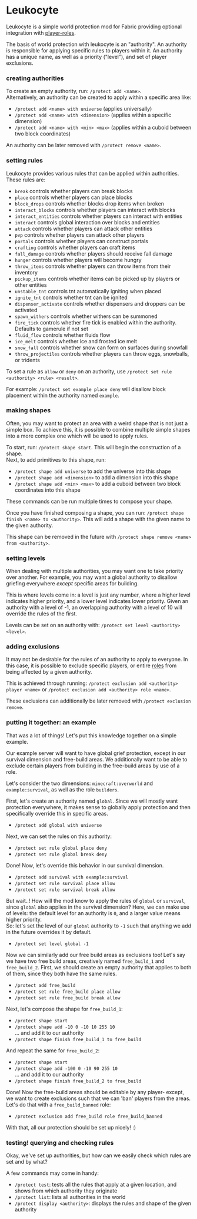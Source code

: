 # Leukocyte
Leukocyte is a simple world protection mod for Fabric providing optional integration with [player-roles](https://github.com/Gegy/player-roles/).

The basis of world protection with leukocyte is an "authority". An authority is responsible for applying specific rules
to players within it. An authority has a unique name, as well as a priority ("level"), and set of player exclusions. 

### creating authorities
To create an empty authority, run: `/protect add <name>`.  
Alternatively, an authority can be created to apply within a specific area like:
 - `/protect add <name> with universe` (applies universally)
 - `/protect add <name> with <dimension>` (applies within a specific dimension)
 - `/protect add <name> with <min> <max>` (applies within a cuboid between two block coordinates)

An authority can be later removed with `/protect remove <name>`.

### setting rules
Leukocyte provides various rules that can be applied within authorities. These rules are:
 - `break` controls whether players can break blocks
 - `place` controls whether players can place blocks
 - `block_drops` controls whether blocks drop items when broken
 - `interact_blocks` controls whether players can interact with blocks
 - `interact_entities` controls whether players can interact with entities
 - `interact` controls global interaction over blocks and entities
 - `attack` controls whether players can attack other entities
 - `pvp` controls whether players can attack other players
 - `portals` controls whether players can construct portals
 - `crafting` controls whether players can craft items
 - `fall_damage` controls whether players should receive fall damage
 - `hunger` controls whether players will become hungry
 - `throw_items` controls whether players can throw items from their inventory
 - `pickup_items` controls whether items can be picked up by players or other entities
 - `unstable_tnt` controls tnt automatically igniting when placed
 - `ignite_tnt` controls whether tnt can be ignited
 - `dispenser_activate` controls whether dispensers and droppers can be activated
 - `spawn_withers` controls whether withers can be summoned
 - `fire_tick` controls whether fire tick is enabled within the authority. Defaults to gamerule if not set
 - `fluid_flow` controls whether fluids flow
 - `ice_melt` controls whether ice and frosted ice melt
 - `snow_fall` controls whether snow can form on surfaces during snowfall
 - `throw_projectiles` controls whether players can throw eggs, snowballs, or tridents
 
To set a rule as `allow` or `deny` on an authority, use `/protect set rule <authority> <rule> <result>`.  

For example: `/protect set example place deny` will disallow block placement within the authority named `example`.

### making shapes
Often, you may want to protect an area with a weird shape that is not just a simple box.
To achieve this, it is possible to combine multiple simple shapes into a more complex one which will be used to apply rules.

To start, run: `/protect shape start`. This will begin the construction of a shape.  
Next, to add primitives to this shape, run:
 - `/protect shape add universe` to add the universe into this shape
 - `/protect shape add <dimension>` to add a dimension into this shape
 - `/protect shape add <min> <max>` to add a cuboid between two block coordinates into this shape

These commands can be run multiple times to compose your shape.

Once you have finished composing a shape, you can run: `/protect shape finish <name> to <authority>`.
This will add a shape with the given name to the given authority.

This shape can be removed in the future with `/protect shape remove <name> from <authority>`.

### setting levels
When dealing with multiple authorities, you may want one to take priority over another. 
For example, you may want a global authority to disallow griefing everywhere *except* specific areas for building.

This is where levels come in: a level is just any number, where a higher level indicates higher priority, and a lower level indicates lower priority.
Given an authority with a level of -1, an overlapping authority with a level of 10 will override the rules of the first.

Levels can be set on an authority with: `/protect set level <authority> <level>`. 

### adding exclusions
It may not be desirable for the rules of an authority to apply to everyone.
In this case, it is possible to exclude specific players, or entire [roles](https://github.com/Gegy/player-roles/) from being affected by a given authority.

This is achieved through running: `/protect exclusion add <authority> player <name>` or `/protect exclusion add <authority> role <name>`.

These exclusions can additionally be later removed with `/protect exclusion remove`.

### putting it together: an example
That was a lot of things! Let's put this knowledge together on a simple example.

Our example server will want to have global grief protection, except in our survival dimension and free-build areas.
We additionally want to be able to exclude certain players from building in the free-build areas by use of a role.

Let's consider the two dimensions: `minecraft:overworld` and `example:survival`, as well as the role `builders`.

First, let's create an authority named `global`. Since we will mostly want protection everywhere, it makes sense to
globally apply protection and then specifically override this in specific areas.
 - `/protect add global with universe`
 
Next, we can set the rules on this authority:
 - `/protect set rule global place deny`
 - `/protect set rule global break deny`
 
Done! Now, let's override this behavior in our survival dimension.
 - `/protect add survival with example:survival`
 - `/protect set rule survival place allow`
 - `/protect set rule survival break allow`
 
But wait..! How will the mod know to apply the rules of `global` or `survival`, since `global` also applies in the survival dimension?
Here, we can make use of levels: the default level for an authority is `0`, and a larger value means higher priority.  
So: let's set the level of our `global` authority to `-1` such that anything we add in the future overrides it by default.
 - `/protect set level global -1`

Now we can similarly add our free build areas as exclusions too! Let's say we have two free build areas, creatively named `free_build_1` and `free_build_2`.
First, we should create an empty authority that applies to both of them, since they both have the same rules.
 - `/protect add free_build`
 - `/protect set rule free_build place allow`
 - `/protect set rule free_build break allow`

Next, let's compose the shape for `free_build_1`:
 - `/protect shape start`
 - `/protect shape add -10 0 -10 10 255 10`  
 ... and add it to our authority
 - `/protect shape finish free_build_1 to free_build`
 
And repeat the same for `free_build_2`:
  - `/protect shape start`
  - `/protect shape add -100 0 -10 90 255 10`  
  ... and add it to our authority
  - `/protect shape finish free_build_2 to free_build`

Done! Now the free-build areas should be editable by any player- except, we want to create exclusions such that we can 'ban' players from the areas.
Let's do that with a `free_build_banned` role:
 - `/protect exclusion add free_build role free_build_banned`
 
With that, all our protection should be set up nicely! :)

### testing! querying and checking rules
Okay, we've set up authorities, but how can we easily check which rules are set and by what?

A few commands may come in handy:
 - `/protect test`: tests all the rules that apply at a given location, and shows from which authority they originate
 - `/protect list`: lists all authorities in the world
 - `/protect display <authority>`: displays the rules and shape of the given authority
